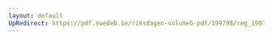 ```yaml
---
layout: default
UpRedirect: https://pdf.swedeb.se/riksdagen-volumeG-pdf/199798/reg_199798/reg_199798_0209.pdf
---
```

